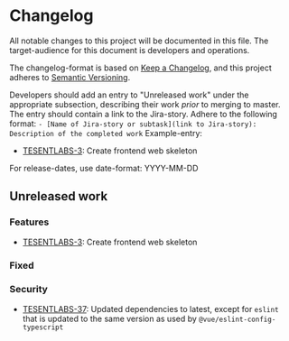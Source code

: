 # Changelog

All notable changes to this project will be documented in this file. The target-audience for this document is developers and operations.

The changelog-format is based on [Keep a Changelog](https://keepachangelog.com/en/1.0.0/), and this project adheres to [Semantic Versioning](https://semver.org/spec/v2.0.0.html).

Developers should add an entry to "Unreleased work" under the appropriate subsection, describing their work _prior_ to merging to master. The entry should contain a link to the Jira-story.
Adhere to the following format:
`- [Name of Jira-story or subtask](link to Jira-story): Description of the completed work`
Example-entry:

- [TESENTLABS-3](https://sunepoulsen.atlassian.net/browse/TESENTLABS-3): Create frontend web skeleton

For release-dates, use date-format: YYYY-MM-DD

## Unreleased work

### Features

- [TESENTLABS-3](https://sunepoulsen.atlassian.net/browse/TESENTLABS-3): Create frontend web skeleton

### Fixed

### Security

- [TESENTLABS-37](https://sunepoulsen.atlassian.net/browse/TESENTLABS-37): Updated dependencies to latest, except for
  `eslint` that is updated to the same version as used by `@vue/eslint-config-typescript`
